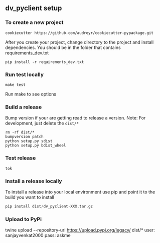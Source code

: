 ## dv_pyclient setup

### To create a new project
`cookiecutter https://github.com/audreyr/cookiecutter-pypackage.git`

After you create your project, change directory to the project and 
install dependencies. You should be in the folder that contains
requirements_dev.txt

`pip install -r requirements_dev.txt`

### Run test locally
`make test`

Run make to see options

### Build a release
Bump version if your are getting read to release a version. Note:  For development, just delete the `dist/*` 
```
rm -rf dist/*
bumpversion patch
python setup.py sdist
python setup.py bdist_wheel
```

### Test release
`tok`


### Install a release locally
To install a release into your local environment use pip and point it to the build you want to install 
```python
pip install dist/dv_pyclient-XXX.tar.gz
```


### Upload to PyPi
twine upload --repository-url https://upload.pypi.org/legacy/ dist/*
user: sanjayvenkat2000
pass: askme



